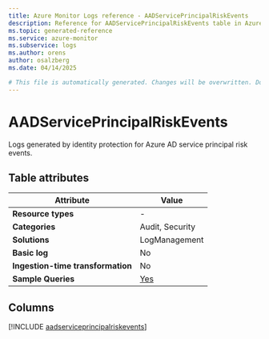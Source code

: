 ```yaml
---
title: Azure Monitor Logs reference - AADServicePrincipalRiskEvents
description: Reference for AADServicePrincipalRiskEvents table in Azure Monitor Logs.
ms.topic: generated-reference
ms.service: azure-monitor
ms.subservice: logs
ms.author: orens
author: osalzberg
ms.date: 04/14/2025

# This file is automatically generated. Changes will be overwritten. Do not change this file directly.
---
```


# AADServicePrincipalRiskEvents

Logs generated by identity protection for Azure AD service principal risk events.


## Table attributes

|Attribute|Value|
|---|---|
|**Resource types**|-|
|**Categories**|Audit, Security|
|**Solutions**| LogManagement|
|**Basic log**|No|
|**Ingestion-time transformation**|No|
|**Sample Queries**|[Yes](/azure/azure-monitor/reference/queries/aadserviceprincipalriskevents)|



## Columns
  
[!INCLUDE [aadserviceprincipalriskevents](~/reusable-content/ce-skilling/azure/includes/azure-monitor/reference/tables/aadserviceprincipalriskevents-include.md)]
